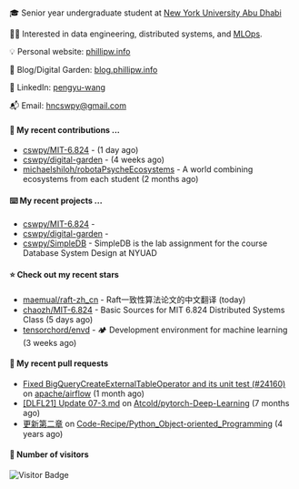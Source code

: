 🎓 Senior year undergraduate student at [New York University Abu Dhabi](https://nyuad.nyu.edu/en/)

🧑‍💻 Interested in data engineering, distributed systems, and [MLOps](https://dlab.berkeley.edu/news/what-mlops-introduction-world-machine-learning-operations).

💡 Personal website: [phillipw.info](https://phillipw.info/)

📓 Blog/Digital Garden: [blog.phillipw.info](https://blog.phillipw.info/)

🙌 LinkedIn: [pengyu-wang](https://www.linkedin.com/in/pengyu-wang/)

📬 Email: [hncswpy@gmail.com](mailto:hncswpy@gmail.com)

#### 🔭 My recent contributions ...

- [cswpy/MIT-6.824](https://github.com/cswpy/MIT-6.824) -  (1 day ago)
- [cswpy/digital-garden](https://github.com/cswpy/digital-garden) -  (4 weeks ago)
- [michaelshiloh/robotaPsycheEcosystems](https://github.com/michaelshiloh/robotaPsycheEcosystems) - A world combining ecosystems from each student (2 months ago)

#### ⌨️ My recent projects ...

- [cswpy/MIT-6.824](https://github.com/cswpy/MIT-6.824) - 
- [cswpy/digital-garden](https://github.com/cswpy/digital-garden) - 
- [cswpy/SimpleDB](https://github.com/cswpy/SimpleDB) - SimpleDB is the lab assignment for the course Database System Design at NYUAD

#### ⭐ Check out my recent stars

- [maemual/raft-zh_cn](https://github.com/maemual/raft-zh_cn) - Raft一致性算法论文的中文翻译 (today)
- [chaozh/MIT-6.824](https://github.com/chaozh/MIT-6.824) - Basic Sources for MIT 6.824 Distributed Systems Class (5 days ago)
- [tensorchord/envd](https://github.com/tensorchord/envd) - 🏕️ Development environment for machine learning (3 weeks ago)

#### 🔨 My recent pull requests

- [Fixed BigQueryCreateExternalTableOperator and its unit test (#24160)](https://github.com/apache/airflow/pull/24363) on [apache/airflow](https://github.com/apache/airflow) (1 month ago)
- [[DLFL21] Update 07-3.md](https://github.com/Atcold/pytorch-Deep-Learning/pull/804) on [Atcold/pytorch-Deep-Learning](https://github.com/Atcold/pytorch-Deep-Learning) (7 months ago)
- [更新第二章](https://github.com/Code-Recipe/Python_Object-oriented_Programming/pull/2) on [Code-Recipe/Python_Object-oriented_Programming](https://github.com/Code-Recipe/Python_Object-oriented_Programming) (4 years ago)

#### 🔢 Number of visitors
![Visitor Badge](https://visitor-badge.laobi.icu/badge?page_id=cswpy)
